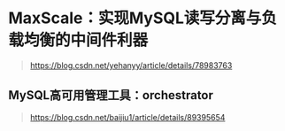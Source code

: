 # MaxScale：实现MySQL读写分离与负载均衡的中间件利器
> https://blog.csdn.net/yehanyy/article/details/78983763

## MySQL高可用管理工具：orchestrator
> https://blog.csdn.net/baijiu1/article/details/89395654
